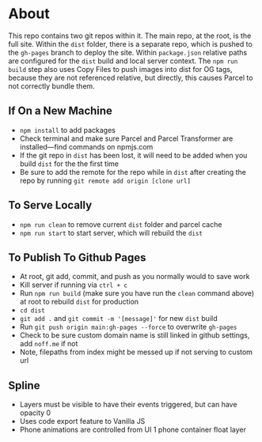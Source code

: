 # About
This repo contains two git repos within it. The main repo, at the root, is the full site. Within the `dist` folder, there is a separate repo, which is pushed to the `gh-pages` branch to deploy the site. Within `package.json` relative paths are configured for the `dist` build and local server context. The `npm run build` step also uses Copy Files to push images into dist for OG tags, because they are not referenced relative, but directly, this causes Parcel to not correctly bundle them.

## If On a New Machine
- `npm install` to add packages
- Check terminal and make sure Parcel and Parcel Transformer are installed—find commands on npmjs.com
- If the git repo in `dist` has been lost, it will need to be added when you build `dist` for the the first time
- Be sure to add the remote for the repo while in `dist` after creating the repo by running `git remote add origin [clone url]`

## To Serve Locally
- `npm run clean` to remove current `dist` folder and parcel cache
- `npm run start` to start server, which will rebuild the `dist`

## To Publish To Github Pages
- At root, git add, commit, and push as you normally would to save work
- Kill server if running via `ctrl + c`
- Run `npm run build` (make sure you have run the `clean` command above) at root to rebuild `dist` for production
- `cd dist` 
- `git add .` and `git commit -m '[message]'` for new `dist` build
- Run `git push origin main:gh-pages --force` to overwrite `gh-pages`
- Check to be sure custom domain name is still linked in github settings, add `noff.me` if not
- Note, filepaths from index might be messed up if not serving to custom url

## Spline
- Layers must be visible to have their events triggered, but can have opacity 0
- Uses code export feature to Vanilla JS
- Phone animations are controlled from UI 1 phone container float layer